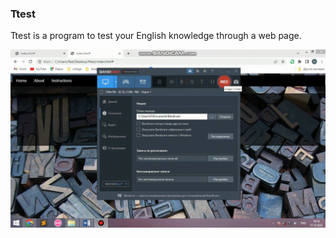 ### Ttest
Ttest is a program to test your English knowledge through a web page.



![video](https://github.com/med-backer02/Ttest/blob/main/ttest.gif)
